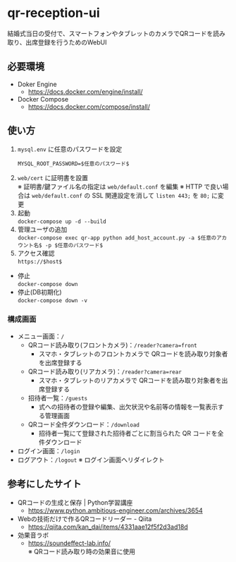 # qr-reception-ui
結婚式当日の受付で、スマートフォンやタブレットのカメラでQRコードを読み取り、出席登録を行うためのWebUI

## 必要環境
- Doker Engine
    - https://docs.docker.com/engine/install/
- Docker Compose
    - https://docs.docker.com/compose/install/

## 使い方
1. `mysql.env` に任意のパスワードを設定    
    ```
    MYSQL_ROOT_PASSWORD=$任意のパスワード$
    ```
2. `web/cert` に証明書を設置    
    ※ 証明書/鍵ファイル名の指定は `web/default.conf` を編集
    ※ HTTP で良い場合は `web/default.conf` の SSL 関連設定を消して `listen 443;` を `80;` に変更
3. 起動    
    `docker-compose up -d --build`
4. 管理ユーザの追加    
    `docker-compose exec qr-app python add_host_account.py -a $任意のアカウント名$ -p $任意のパスワード$`
5. アクセス確認    
    `https://$host$`

- 停止    
    `docker-compose down`
- 停止(DB初期化)    
    `docker-compose down -v`

### 構成画面
- メニュー画面：`/`
    - QRコード読み取り(フロントカメラ)：`/reader?camera=front`
        - スマホ・タブレットのフロントカメラで QRコードを読み取り対象者を出席登録する
    - QRコード読み取り(リアカメラ)：`/reader?camera=rear`
        - スマホ・タブレットのリアカメラで QRコードを読み取り対象者を出席登録する
    - 招待者一覧：`/guests`
        - 式への招待者の登録や編集、出欠状況や名前等の情報を一覧表示する管理画面
    - QRコード全件ダウンロード：`/download`
        - 招待者一覧にて登録された招待者ごとに割当られた QR コードを全件ダウンロード
- ログイン画面：`/login`
- ログアウト：`/logout` ※ ログイン画面へリダイレクト

## 参考にしたサイト
- QRコードの生成と保存 | Python学習講座
    - https://www.python.ambitious-engineer.com/archives/3654
- Webの技術だけで作るQRコードリーダー - Qiita
    - https://qiita.com/kan_dai/items/4331aae12f5f2d3ad18d
- 効果音ラボ
    - https://soundeffect-lab.info/    
    ※ QRコード読み取り時の効果音に使用

